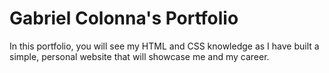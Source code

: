 # Gabriel Colonna's Portfolio

In this portfolio, you will see my HTML and CSS knowledge as I have built a simple, personal website that will showcase me and my career.
